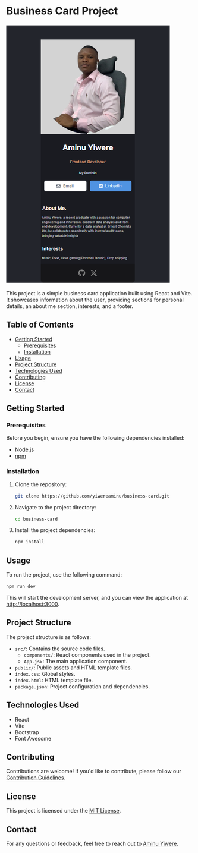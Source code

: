 # Business Card Project
![Business Card App](./src/assets/images/card.PNG) 

This project is a simple business card application built using React and Vite. It showcases information about the user, providing sections for personal details, an about me section, interests, and a footer.

## Table of Contents

- [Getting Started](#getting-started)
  - [Prerequisites](#prerequisites)
  - [Installation](#installation)
- [Usage](#usage)
- [Project Structure](#project-structure)
- [Technologies Used](#technologies-used)
- [Contributing](#contributing)
- [License](#license)
- [Contact](#contact)

## Getting Started

### Prerequisites

Before you begin, ensure you have the following dependencies installed:

- [Node.js](https://nodejs.org/en/)
- [npm](https://www.npmjs.com/)

### Installation

1. Clone the repository:

   ```bash
   git clone https://github.com/yiwereaminu/business-card.git
   ```

2. Navigate to the project directory:

   ```bash
   cd business-card
   ```

3. Install the project dependencies:

   ```bash
   npm install
   ```

## Usage

To run the project, use the following command:

```bash
npm run dev
```

This will start the development server, and you can view the application at [http://localhost:3000](http://localhost:3000).

## Project Structure

The project structure is as follows:

- `src/`: Contains the source code files.
  - `components/`: React components used in the project.
  - `App.jsx`: The main application component.
- `public/`: Public assets and HTML template files.
- `index.css`: Global styles.
- `index.html`: HTML template file.
- `package.json`: Project configuration and dependencies.

## Technologies Used

- React
- Vite
- Bootstrap
- Font Awesome

## Contributing

Contributions are welcome! If you'd like to contribute, please follow our [Contribution Guidelines](CONTRIBUTING.md).

## License

This project is licensed under the [MIT License](LICENSE).

## Contact

For any questions or feedback, feel free to reach out to [Aminu Yiwere](mailto:yiwereamin@gmail.com).
